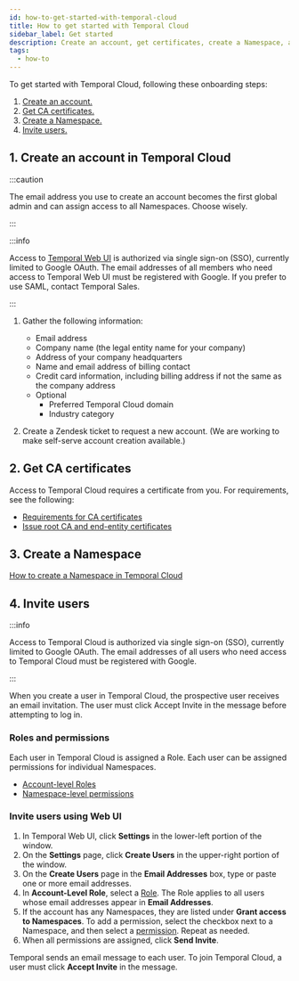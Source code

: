 ```yaml
---
id: how-to-get-started-with-temporal-cloud
title: How to get started with Temporal Cloud
sidebar_label: Get started
description: Create an account, get certificates, create a Namespace, and invite users.
tags:
  - how-to
---
```


<!--- Onboarding guide for Temporal Cloud --->

To get started with Temporal Cloud, following these onboarding steps:

1. [Create an account.](#create-an-account-in-temporal-cloud)
1. [Get CA certificates.](#get-ca-certificates)
1. [Create a Namespace.](#create-a-namespace)
1. [Invite users.](#invite-users)

## 1. Create an account in Temporal Cloud

:::caution

The email address you use to create an account becomes the first global admin and can assign access to all Namespaces.
Choose wisely.

:::

:::info

Access to [Temporal Web UI](/web-ui) is authorized via single sign-on (SSO), currently limited to Google OAuth.
The email addresses of all members who need access to Temporal Web UI must be registered with Google.
If you prefer to use SAML, contact Temporal Sales.

:::

1. Gather the following information:

   - Email address
   - Company name (the legal entity name for your company)
   - Address of your company headquarters
   - Name and email address of billing contact
   - Credit card information, including billing address if not the same as the company address
   - Optional
      - Preferred Temporal Cloud domain
      - Industry category

1. Create a Zendesk ticket to request a new account.
   (We are working to make self-serve account creation available.)

## 2. Get CA certificates

Access to Temporal Cloud requires a certificate from you.
For requirements, see the following:

- [Requirements for CA certificates](/cloud/how-to-manage-certificates-in-temporal-cloud#requirements-for-ca-certificates)
- [Issue root CA and end-entity certificates](/cloud/how-to-manage-certificates-in-temporal-cloud#issue-root-ca-and-end-entity-certificates)

## 3. Create a Namespace

[How to create a Namespace in Temporal Cloud](/cloud/how-to-create-a-namespace-in-temporal-cloud)

<!--- How to invite users in Temporal Cloud --->

## 4. Invite users

:::info

Access to Temporal Cloud is authorized via single sign-on (SSO), currently limited to Google OAuth.
The email addresses of all users who need access to Temporal Cloud must be registered with Google.

:::

When you create a user in Temporal Cloud, the prospective user receives an email invitation.
The user must click Accept Invite in the message before attempting to log in.

### Roles and permissions

Each user in Temporal Cloud is assigned a Role.
Each user can be assigned permissions for individual Namespaces.

- [Account-level Roles](/cloud/what-are-the-account-level-roles-for-users-in-temporal-cloud)
- [Namespace-level permissions](/cloud/what-are-the-namespace-level-permissions-for-users-in-temporal-cloud)

<!--- How to invite users in Temporal Cloud using Web UI --->

### Invite users using Web UI

1. In Temporal Web UI, click **Settings** in the lower-left portion of the window.
1. On the **Settings** page, click **Create Users** in the upper-right portion of the window.
1. On the **Create Users** page in the **Email Addresses** box, type or paste one or more email addresses.
1. In **Account-Level Role**, select a [Role](/cloud/what-are-the-account-level-roles-for-users-in-temporal-cloud).
   The Role applies to all users whose email addresses appear in **Email Addresses**.
1. If the account has any Namespaces, they are listed under **Grant access to Namespaces**.
   To add a permission, select the checkbox next to a Namespace, and then select a [permission](/cloud/what-are-the-namespace-level-permissions-for-users-in-temporal-cloud).
   Repeat as needed.
1. When all permissions are assigned, click **Send Invite**.

Temporal sends an email message to each user.
To join Temporal Cloud, a user must click **Accept Invite** in the message.
